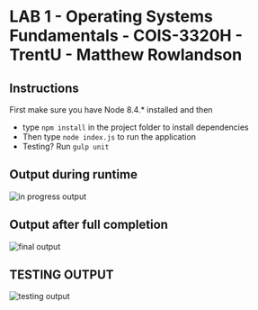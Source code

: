 <h1>LAB 1 - Operating Systems Fundamentals - COIS-3320H - TrentU - Matthew Rowlandson</h1>
<h2>Instructions</h2>

First make sure you have Node 8.4.* installed and then
* type `npm install` in the project folder to install dependencies
* Then type `node index.js` to run the application
* Testing? Run `gulp unit`

<h2>Output during runtime</h2>

![in progress output](https://raw.github.com/Treeless/cois-3320/master/lab1/output/output_inprogress.PNG?raw=true "Output during runtime")

<h2>Output after full completion</h2>

![final output](https://raw.github.com/Treeless/cois-3320/master/lab1/output/output_final.PNG?raw=true "Output on completion")

<h2>TESTING OUTPUT</h2>

![testing output](https://raw.github.com/Treeless/cois-3320/master/lab1/output/testing_proof.PNG?raw=true "Output of testing")